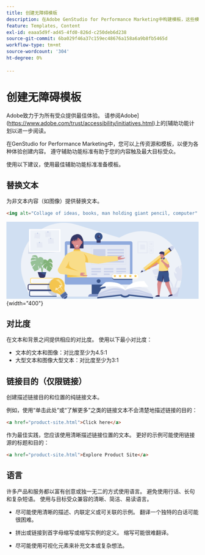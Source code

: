 ```yaml
---
title: 创建无障碍模板
description: 在Adobe GenStudio for Performance Marketing中构建模板，这些模板能够吸引更多受众并提供最佳体验。
feature: Templates, Content
exl-id: eaaa5d9f-ad45-4fd0-826d-c250deb6d238
source-git-commit: 6ba029f46a37c159ec48676a158a6a9b8fb5465d
workflow-type: tm+mt
source-wordcount: '304'
ht-degree: 0%

---
```


# 创建无障碍模板

Adobe致力于为所有受众提供最佳体验。 请参阅Adobe](https://www.adobe.com/trust/accessibility/initiatives.html)上的[辅助功能计划以进一步阅读。

在GenStudio for Performance Marketing中，您可以上传资源和模板，以便为各种体验创建内容。 遵守辅助功能标准有助于您的内容触及最大目标受众。

使用以下建议，使用最佳辅助功能标准准备模板。

## 替换文本

为非文本内容（如图像）提供替换文本。

```html
<img alt="Collage of ideas, books, man holding giant pencil, computer" src="card-create-assets.png">
```

![创意拼贴、书籍、拿着巨铅笔的男人、计算机](../../assets/card-create-assets.png){width="400"}

## 对比度

在文本和背景之间提供相应的对比度。 使用以下最小对比度：

- 文本的文本和图像：对比度至少为4.5:1
- 大型文本和图像大型文本：对比度至少为3:1

## 链接目的（仅限链接）

创建描述链接目的和位置的纯链接文本。

例如，使用“单击此处”或“了解更多”之类的链接文本不会清楚地描述链接的目的：

```html
<a href="product-site.html">Click here</a>
```

作为最佳实践，您应该使用清晰描述链接位置的文本。 更好的示例可能使用链接源的标题和目的：

```html
<a href="product-site.html">Explore Product Site</a>
```

## 语言

许多产品和服务都以富有创意或独一无二的方式使用语言。 避免使用行话、长句和复杂短语。 使用与目标受众兼容的清晰、简洁、易读语言。

- 尽可能使用清晰的描述、内联定义或可关联的示例。 翻译一个独特的白话可能很困难。

- 拼出或链接到首字母缩写或缩写实例的定义。 缩写可能很难翻译。

- 尽可能使用可视化元素来补充文本或复杂想法。
